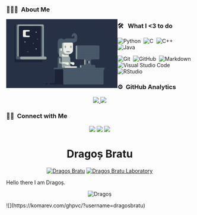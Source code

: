 
### 👨🏻‍💻 &nbsp;About Me



<img alt="Night Coding" src="https://github.com/dragosbratu/dragosbratu/blob/main/resources/Night-Coding.gif" align="left"/>

### 🛠 &nbsp; What I <3 to do

![Python](https://img.shields.io/badge/-Python-05122A?style=flat&logo=python)&nbsp;
![C](https://img.shields.io/badge/-C-05122A?style=flat&logo=C&logoColor=A8B9CC)&nbsp;
![C++](https://img.shields.io/badge/-C++-05122A?style=flat&logo=C%2B%2B&logoColor=00599C)&nbsp;
![Java](https://img.shields.io/badge/-Java-05122A?style=flat&logo=Java&logoColor=FFA518)&nbsp;

![Git](https://img.shields.io/badge/-Git-05122A?style=flat&logo=git)&nbsp;
![GitHub](https://img.shields.io/badge/-GitHub-05122A?style=flat&logo=github)&nbsp;
![Markdown](https://img.shields.io/badge/-Markdown-05122A?style=flat&logo=markdown)\
![Visual Studio Code](https://img.shields.io/badge/-Visual%20Studio%20Code-05122A?style=flat&logo=visual-studio-code&logoColor=007ACC)&nbsp;
![RStudio](https://img.shields.io/badge/-RStudio-05122A?style=flat&logo=rstudio)&nbsp;

### ⚙️ &nbsp;GitHub Analytics

<p align="center">
<a href="https://github.com/dragosbratu">
  <img height="180em" src="https://github-readme-stats-eight-theta.vercel.app/api?username=dragosbratu&show_icons=true&theme=algolia&include_all_commits=true&count_private=true"/>
  <img height="180em" src="https://github-readme-stats-eight-theta.vercel.app/api/top-langs/?username=dragosbratu&layout=compact&langs_count=8&theme=algolia"/>
</a>
</p>

### 🤝🏻 &nbsp;Connect with Me

<p align="center">
<a href="https://www.dragosbratu.com"><img src="https://img.shields.io/badge/-www.dragosbratu.com-3423A6?style=flat&logo=Google-Chrome&logoColor=white"/></a>
<a href="https://linkedin.com/in/dragosbratu"><img src="https://img.shields.io/badge/-Drago%C8%99%20Bratu%20-0077B5?style=flat&logo=Linkedin&logoColor=white"/></a>
<a href="mailto:dragos.bratu@unitbv.ro"><img src="https://img.shields.io/badge/-dragos.bratu@unitbv.ro-D14836?style=flat&logo=Gmail&logoColor=white"/></a>

</p>

<p align="center"> <h1 align="center"> Dragoș Bratu</h1> </p>
<p align="center">
<a href="https://github.com/dragosbratu" target="_blank"><img align="center" src="https://cdn.jsdelivr.net/npm/simple-icons@3.0.1/icons/github.svg" alt="Dragoș Bratu" height="20" width="20" /></a>
<a href="https://www.youtube.com/channel/UCkjh7kSU-2W-IN_RstC4XMw/featured" target="_blank"><img align="center" src="https://cdn.jsdelivr.net/npm/simple-icons@3.0.1/icons/youtube.svg" alt="Dragoș Bratu Laboratory" height="20" width="20" /></a>
</p>

Hello there I am Dragoș.

<p align="center">
	<img src=https://github-readme-stats.vercel.app/api?username=dragosbratu&show_icons=true alt=Dragoș />
</p>
![](https://komarev.com/ghpvc/?username=dragosbratu)




<!--
sweets saved for later :)
<img src=”https://komarev.com/ghpvc/?username=dragosbratu" alt=”dragosbratu” />
                                                          

Here are some ideas to get you started:

- 🔭 I’m currently working on ...
- 🌱 I’m currently learning ...
- 👯 I’m looking to collaborate on ...
- 🤔 I’m looking for help with ...
- 💬 Ask me about ...
- 📫 How to reach me: ...
- 😄 Pronouns: ...
- ⚡ Fun fact: ...
-->

